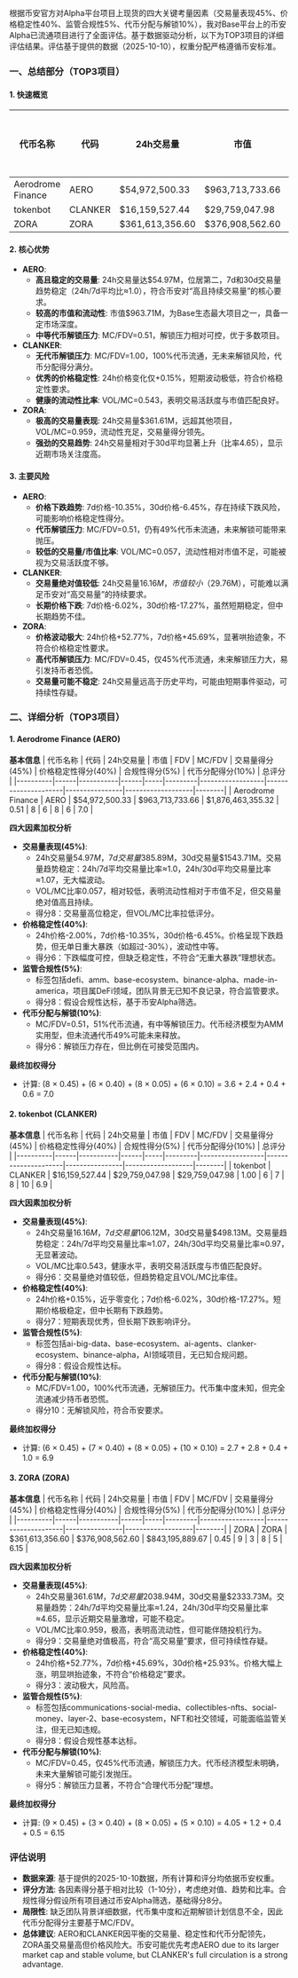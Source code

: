 根据币安官方对Alpha平台项目上现货的四大关键考量因素（交易量表现45%、价格稳定性40%、监管合规性5%、代币分配与解锁10%），我对Base平台上的币安Alpha已流通项目进行了全面评估。基于数据驱动分析，以下为TOP3项目的详细评估结果。评估基于提供的数据（2025-10-10），权重分配严格遵循币安标准。

### 一、总结部分（TOP3项目）

#### 1. 快速概览
| 代币名称 | 代码 | 24h交易量 | 市值 | 24h交易量/市值 | FDV | MC/FDV | 总评分(1-10分) |
|----------|------|-----------|------|----------------|-----|---------|----------------|
| Aerodrome Finance | AERO | $54,972,500.33 | $963,713,733.66 | 0.057 | $1,876,463,355.32 | 0.51 | 7.0 |
| tokenbot | CLANKER | $16,159,527.44 | $29,759,047.98 | 0.543 | $29,759,047.98 | 1.00 | 6.9 |
| ZORA | ZORA | $361,613,356.60 | $376,908,562.60 | 0.959 | $843,195,889.67 | 0.45 | 6.15 |

#### 2. 核心优势
- **AERO**:
  - **高且稳定的交易量**: 24h交易量达$54.97M，位居第二，7d和30d交易量趋势稳定（24h/7d平均比≈1.0），符合币安对“高且持续交易量”的核心要求。
  - **较高的市值和流动性**: 市值$963.71M，为Base生态最大项目之一，具备一定市场深度。
  - **中等代币解锁压力**: MC/FDV=0.51，解锁压力相对可控，优于多数项目。
- **CLANKER**:
  - **无代币解锁压力**: MC/FDV=1.00，100%代币流通，无未来解锁风险，代币分配得分满分。
  - **优秀的价格稳定性**: 24h价格变化仅+0.15%，短期波动极低，符合价格稳定性要求。
  - **健康的流动性比率**: VOL/MC=0.543，表明交易活跃度与市值匹配良好。
- **ZORA**:
  - **极高的交易量表现**: 24h交易量$361.61M，远超其他项目，VOL/MC=0.959，流动性充足，交易量得分领先。
  - **强劲的交易趋势**: 24h交易量相对于30d平均显著上升（比率4.65），显示近期市场关注度高。

#### 3. 主要风险
- **AERO**:
  - **价格下跌趋势**: 7d价格-10.35%，30d价格-6.45%，存在持续下跌风险，可能影响价格稳定性得分。
  - **代币解锁压力**: MC/FDV=0.51，仍有49%代币未流通，未来解锁可能带来抛压。
  - **较低的交易量/市值比率**: VOL/MC=0.057，流动性相对市值不足，可能被视为交易活跃度不够。
- **CLANKER**:
  - **交易量绝对值较低**: 24h交易量$16.16M，市值较小（$29.76M），可能难以满足币安对“高交易量”的持续要求。
  - **长期价格下跌**: 7d价格-6.02%，30d价格-17.27%，虽然短期稳定，但中长期趋势不佳。
- **ZORA**:
  - **价格波动极大**: 24h价格+52.77%，7d价格+45.69%，显著哄抬迹象，不符合价格稳定性要求。
  - **高代币解锁压力**: MC/FDV=0.45，仅45%代币流通，未来解锁压力大，易引发持币者恐慌。
  - **交易量可能不稳定**: 24h交易量远高于历史平均，可能由短期事件驱动，可持续性存疑。

### 二、详细分析（TOP3项目）

#### 1. Aerodrome Finance (AERO)
**基本信息**
| 代币名称 | 代码 | 24h交易量 | 市值 | FDV | MC/FDV | 交易量得分(45%) | 价格稳定性得分(40%) | 合规性得分(5%) | 代币分配得分(10%) | 总评分 |
|----------|------|-----------|------|-----|---------|------------------|---------------------|----------------|-------------------|--------|
| Aerodrome Finance | AERO | $54,972,500.33 | $963,713,733.66 | $1,876,463,355.32 | 0.51 | 8 | 6 | 8 | 6 | 7.0 |

**四大因素加权分析**
- **交易量表现(45%)**:
  - 24h交易量$54.97M，7d交易量$385.89M，30d交易量$1543.71M。交易量趋势稳定：24h/7d平均交易量比率≈1.0，24h/30d平均交易量比率≈1.07，无大幅波动。
  - VOL/MC比率0.057，相对较低，表明流动性相对于市值不足，但交易量绝对值高且持续。
  - 得分8：交易量高位稳定，但VOL/MC比率拉低评分。
- **价格稳定性(40%)**:
  - 24h价格-2.00%，7d价格-10.35%，30d价格-6.45%。价格呈现下跌趋势，但无单日重大暴跌（如超过-30%），波动性中等。
  - 得分6：下跌幅度可控，但缺乏稳定性，不符合“无重大暴跌”理想状态。
- **监管合规性(5%)**:
  - 标签包括defi、amm、base-ecosystem、binance-alpha、made-in-america，项目属DeFi领域，团队背景无已知不良记录，符合监管要求。
  - 得分8：假设合规性达标，基于币安Alpha筛选。
- **代币分配与解锁(10%)**:
  - MC/FDV=0.51，51%代币流通，有中等解锁压力。代币经济模型为AMM实用型，但未流通代币49%可能未来释放。
  - 得分6：解锁压力存在，但比例在可接受范围内。

**最终加权得分**
- 计算: (8 × 0.45) + (6 × 0.40) + (8 × 0.05) + (6 × 0.10) = 3.6 + 2.4 + 0.4 + 0.6 = 7.0

#### 2. tokenbot (CLANKER)
**基本信息**
| 代币名称 | 代码 | 24h交易量 | 市值 | FDV | MC/FDV | 交易量得分(45%) | 价格稳定性得分(40%) | 合规性得分(5%) | 代币分配得分(10%) | 总评分 |
|----------|------|-----------|------|-----|---------|------------------|---------------------|----------------|-------------------|--------|
| tokenbot | CLANKER | $16,159,527.44 | $29,759,047.98 | $29,759,047.98 | 1.00 | 6 | 7 | 8 | 10 | 6.9 |

**四大因素加权分析**
- **交易量表现(45%)**:
  - 24h交易量$16.16M，7d交易量$106.12M，30d交易量$498.13M。交易量趋势稳定：24h/7d平均交易量比率≈1.07，24h/30d平均交易量比率≈0.97，无显著波动。
  - VOL/MC比率0.543，健康水平，表明交易活跃度与市值匹配良好。
  - 得分6：交易量绝对值较低，但趋势稳定且VOL/MC比率佳。
- **价格稳定性(40%)**:
  - 24h价格+0.15%，近乎零变化；7d价格-6.02%，30d价格-17.27%。短期价格极稳定，但中长期有下跌趋势。
  - 得分7：短期表现优秀，但长期下跌影响评分。
- **监管合规性(5%)**:
  - 标签包括ai-big-data、base-ecosystem、ai-agents、clanker-ecosystem、binance-alpha，AI领域项目，无已知合规问题。
  - 得分8：假设合规性达标。
- **代币分配与解锁(10%)**:
  - MC/FDV=1.00，100%代币流通，无解锁压力。代币集中度未知，但完全流通减少持币者恐慌。
  - 得分10：无解锁风险，符合币安要求。

**最终加权得分**
- 计算: (6 × 0.45) + (7 × 0.40) + (8 × 0.05) + (10 × 0.10) = 2.7 + 2.8 + 0.4 + 1.0 = 6.9

#### 3. ZORA (ZORA)
**基本信息**
| 代币名称 | 代码 | 24h交易量 | 市值 | FDV | MC/FDV | 交易量得分(45%) | 价格稳定性得分(40%) | 合规性得分(5%) | 代币分配得分(10%) | 总评分 |
|----------|------|-----------|------|-----|---------|------------------|---------------------|----------------|-------------------|--------|
| ZORA | ZORA | $361,613,356.60 | $376,908,562.60 | $843,195,889.67 | 0.45 | 9 | 3 | 8 | 5 | 6.15 |

**四大因素加权分析**
- **交易量表现(45%)**:
  - 24h交易量$361.61M，7d交易量$2038.94M，30d交易量$2333.73M。交易量趋势：24h/7d平均交易量比率≈1.24，24h/30d平均交易量比率≈4.65，显示近期交易量激增，可能不稳定。
  - VOL/MC比率0.959，极高，表明高流动性，但可能伴随投机行为。
  - 得分9：交易量绝对值极高，符合“高交易量”要求，但可持续性存疑。
- **价格稳定性(40%)**:
  - 24h价格+52.77%，7d价格+45.69%，30d价格+25.93%。价格大幅上涨，明显哄抬迹象，不符合“价格稳定”要求。
  - 得分3：波动极大，风险高。
- **监管合规性(5%)**:
  - 标签包括communications-social-media、collectibles-nfts、social-money、layer-2、base-ecosystem，NFT和社交领域，可能面临监管关注，但无已知违规。
  - 得分8：假设合规性基本达标。
- **代币分配与解锁(10%)**:
  - MC/FDV=0.45，仅45%代币流通，解锁压力大。代币经济模型未明确，未来大量解锁可能引发抛压。
  - 得分5：解锁压力显著，不符合“合理代币分配”理想。

**最终加权得分**
- 计算: (9 × 0.45) + (3 × 0.40) + (8 × 0.05) + (5 × 0.10) = 4.05 + 1.2 + 0.4 + 0.5 = 6.15

### 评估说明
- **数据来源**: 基于提供的2025-10-10数据，所有计算和评分均依据币安权重。
- **评分方法**: 各因素得分基于相对比较（1-10分），考虑绝对值、趋势和比率。合规性得分假设所有项目通过币安Alpha筛选，基础得分8分。
- **局限性**: 缺乏团队背景详细数据，代币集中度和近期解锁计划信息不全，因此代币分配得分主要基于MC/FDV。
- **总体建议**: AERO和CLANKER因平衡的交易量、稳定性和代币分配领先，ZORA虽交易量高但价格风险大。币安可能优先考虑AERO due to its larger market cap and stable volume, but CLANKER's full circulation is a strong advantage.